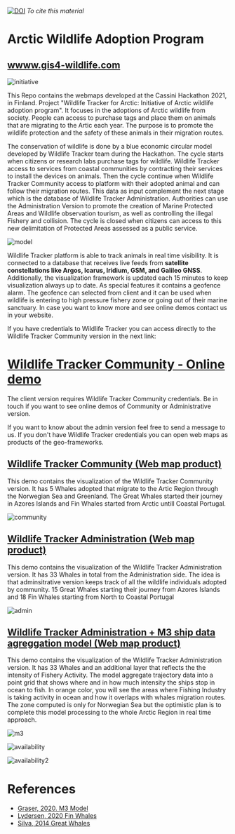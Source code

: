 [![DOI](https://zenodo.org/badge/425373870.svg)](https://zenodo.org/badge/latestdoi/425373870)
*To cite this material*

# Arctic Wildlife Adoption Program
## [wwww.gis4-wildlife.com](wwww.gis4-wildlife.com)

![initiative](root/wildlife-arctic.png)

This Repo contains the webmaps developed at the Cassini Hackathon 2021, in Finland. Project "Wildlife Tracker for Arctic: Initiative of Arctic wildlife adoption program". It focuses in the adoptions of Arctic wildlife from society. People can access to purchase tags and place them on animals that are migrating to the Artic each year. The purpose is to promote the wildlife protection and the safety of these animals in their migration routes.

The conservation of wildlife is done by a blue economic circular model developed by Wildlife Tracker team during the Hackathon. The cycle starts when citizens or research labs purchase tags for wildlife. Wildlife Tracker access to services from coastal communities by contracting their services to install the devices on animals. Then the cycle continue when Wildlife Tracker Community access to platform with their adopted animal and can follow their migration routes. This data as input complement the next stage which is the database of Wildlife Tracker Administration. Authorities can use the Administration Version to promote the creation of Marine Protected Areas and Wildlife observation tourism, as well as controlling the illegal Fishery and collision. The cycle is closed when citizens can access to this new delimitation of Protected Areas assessed as a public service.

![model](root/model.jpeg)

Wildlife Tracker platform is able to track animals in real time visibility. It is connected to a database that receives live feeds from **satellite constellations like Argos, Icarus, Iridium, GSM, and Galileo GNSS**. Additionally, the visualization framework is updated each 15 minutes to keep visualization always up to date. As special features it contains a geofence alarm. The geofence can selected from client and it can be used when wildlife is entering to high pressure fishery zone or going out of their marine sanctuary. In case you want to know more and see online demos contact us in your website.

If you have credentials to Wildlife Tracker you can access directly to the Wildlife Tracker Community version in the next link:

# [Wildlife Tracker Community - Online demo](https://share.streamlit.io/bryanvallejo16/wildlife-tracker-adoption-0.1/main/gis4-adoption.py)
The client version requires Wildlife Tracker Community credentials. Be in touch if you want to see online demos of Community or Administrative version.

If you want to know about the admin version feel free to send a message to us.
If you don't have Wildlife Tracker credentials you can open web maps as products of the geo-frameworks.

## [Wildlife Tracker Community (Web map product)](https://gis4-move-analysis.github.io/arctic-wildlife-adoption-program/root/Great_Fin_adopted_index-True.html)
This demo contains the visualization of the Wildlife Tracker Community version. It has 5 Whales adopted that migrate to the Artic Region through the Norwegian Sea and Greenland. The Great Whales started their journey in Azores Islands and Fin Whales started from Arctic untill Coastal Portugal.

![community](root/adopt-arctic-gif.gif)

## [Wildlife Tracker Administration (Web map product)](https://gis4-move-analysis.github.io/arctic-wildlife-adoption-program/root/Great_Fin_norm_index-True.html)
This demo contains the visualization of the Wildlife Tracker Administration version. It has 33 Whales in total from the Administration side. The idea is that adminsitrative version keeps track of all the wildlife individuals adopted by community. 15 Great Whales starting their journey from Azores Islands and 18 Fin Whales starting from North to Coastal Portugal

![admin](root/norm-arctic-gif.gif)

## [Wildlife Tracker Administration + M3 ship data agreggation model (Web map product)](https://gis4-move-analysis.github.io/arctic-wildlife-adoption-program/root/Great_Fin_m3Model_index-True.html)
This demo contains the visualization of the Wildlife Tracker Administration version. It has 33 Whales and an additional layer that reflects the the intensity of Fishery Activity. The model aggregate trajectory data into a point grid that shows where and in how much intensity the ships stop in ocean to fish. In orange color, you will see the areas where Fishing Industry is taking activity in ocean and how it overlaps with whales migration routes. The zone computed is only for Norwegian Sea but the optimistic plan is to complete this model processing to the whole Arctic Region in real time approach.

![m3](root/m3-arctic-gif.gif)

![availability](root/m3-model-map.png)

![availability2](root/nview-map.png)

# References
- [Graser, 2020. M3 Model](https://www.tandfonline.com/doi/abs/10.1080/13658816.2020.1776293)
- [Lydersen, 2020 Fin Whales](https://www.nature.com/articles/s41598-020-73996-z)
- [Silva, 2014 Great Whales](https://www.researchgate.net/publication/260996651_Assessing_Performance_of_Bayesian_State-Space_Models_Fit_to_Argos_Satellite_Telemetry_Locations_Processed_with_Kalman_Filtering)
